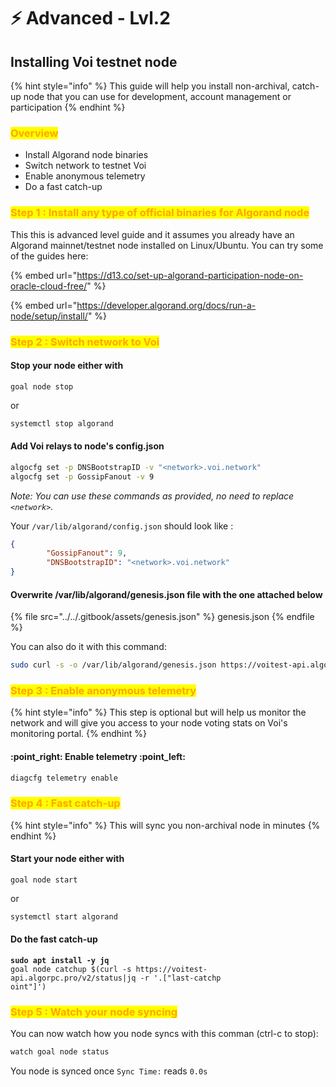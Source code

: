 # ⚡ Advanced - Lvl.2

## Installing Voi testnet node

{% hint style="info" %}
This guide will help you install non-archival, catch-up node that you can use for development, account management or participation&#x20;
{% endhint %}

### <mark style="color:orange;">Overview</mark>

* Install Algorand node binaries
* Switch network to testnet Voi
* Enable anonymous telemetry
* Do a fast catch-up

### <mark style="color:orange;">Step 1 : Install any type of official binaries for Algorand node</mark>&#x20;

This this is advanced level guide and it assumes you already have an Algorand mainnet/testnet node installed on Linux/Ubuntu. You can try some of the guides here:

{% embed url="https://d13.co/set-up-algorand-participation-node-on-oracle-cloud-free/" %}

{% embed url="https://developer.algorand.org/docs/run-a-node/setup/install/" %}

### <mark style="color:orange;">Step 2 : Switch network to Voi</mark>

#### Stop your node either with&#x20;

```
goal node stop
```

or

```bash
systemctl stop algorand
```

#### Add Voi relays to node's config.json

```bash
algocfg set -p DNSBootstrapID -v "<network>.voi.network"
algocfg set -p GossipFanout -v 9
```

_Note: You can use these commands as provided, no need to replace `<network>`._

Your `/var/lib/algorand/config.json` should look like :

```json
{
        "GossipFanout": 9,
        "DNSBootstrapID": "<network>.voi.network"
}
```

#### Overwrite /var/lib/algorand/genesis.json file with the one attached below

{% file src="../../.gitbook/assets/genesis.json" %}
genesis.json
{% endfile %}

You can also do it with this command:

```bash
sudo curl -s -o /var/lib/algorand/genesis.json https://voitest-api.algorpc.pro/genesis
```

### <mark style="color:orange;">Step 3 : Enable anonymous telemetry</mark>

{% hint style="info" %}
This step is optional but will help us monitor the network and will give you access to your node voting stats on Voi's monitoring portal.
{% endhint %}

#### :point\_right: Enable telemetry :point\_left:

```bash
diagcfg telemetry enable
```

### <mark style="color:orange;">Step 4 : Fast catch-up</mark>

{% hint style="info" %}
This will sync you non-archival node in minutes&#x20;
{% endhint %}

#### Start your node either with&#x20;

```
goal node start
```

or

```bash
systemctl start algorand
```

#### Do the fast catch-up

<pre class="language-bash"><code class="lang-bash"><strong>sudo apt install -y jq 
</strong>goal node catchup $(curl -s https://voitest-api.algorpc.pro/v2/status|jq -r '.["last-catchp
oint"]')
</code></pre>

### <mark style="color:orange;">Step 5 : Watch your node syncing</mark>

You can now watch how you node syncs with this comman (ctrl-c to stop):

```bash
watch goal node status
```

You node is synced once `Sync Time:` reads `0.0s`
